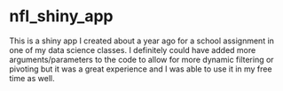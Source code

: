 # nfl_shiny_app
This is a shiny app I created about a year ago for a school assignment in one of my data science classes. I definitely could have added more arguments/parameters to the code to allow for more dynamic filtering or pivoting but it was a great experience and I was able to use it in my free time as well. 
